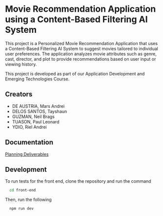 
# Movie Recommendation Application using a Content-Based Filtering AI System

This project is a Personalized Movie Recommendation Application that uses a Content-Based Filtering AI System to suggest movies tailored to individual user preferences. The application analyzes movie attributes such as genre, cast, director, and plot to provide recommendations based on user input or viewing history.

This project is developed as part of our Application Development and Emerging Technologies Course.
## Creators

- DE AUSTRIA, Mars Andrei
- DELOS SANTOS, Tayshaun
- GUZMAN, Neil Brags
- TUASON, Paul Leonard
- YDIO, Riel Andrei


## Documentation

[Planning Deliverables](https://docs.google.com/document/d/1fTf7k4W9xQbLRtqovgkYg1ge-_qTpJ0l1CPcjB897LY/edit?usp=sharing)


## Development

To run tests for the front end, clone the repository and run the command

```bash
  cd front-end
```
Then, run the following

```bash
  npm run dev
```

